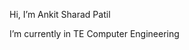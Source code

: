  Hi, I’m Ankit Sharad Patil 
 
 I’m currently in TE Computer Engineering 

<!---
Ankit-Patil-21/Ankit-Patil-21 is a ✨ special ✨ repository because its `README.md` (this file) appears on your GitHub profile.
You can click the Preview link to take a look at your changes.
--->
